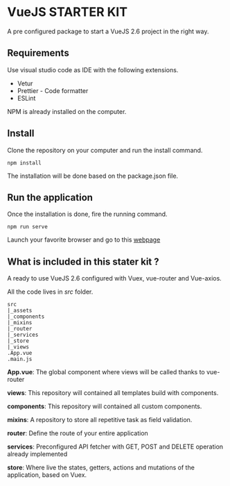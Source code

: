 # VueJS STARTER KIT

A pre configured package to start a VueJS 2.6 project in the right way.

## Requirements

Use visual studio code as IDE with the following extensions.

-   Vetur
-   Prettier - Code formatter
-   ESLint

NPM is already installed on the computer.

## Install

Clone the repository on your computer and run the install command.

`npm install`

The installation will be done based on the package.json file.

## Run the application

Once the installation is done, fire the running command.

`npm run serve`

Launch your favorite browser and go to this [webpage](http://localhost:8080/)

## What is included in this stater kit ?

A ready to use VueJS 2.6 configured with Vuex, vue-router and Vue-axios.

All the code lives in _src_ folder.

```
src
|_assets
|_components
|_mixins
|_router
|_services
|_store
|_views
.App.vue
.main.js
```

**App.vue**: The global component where views will be called thanks to vue-router

**views**: This repository will contained all templates build with components.

**components**: This repository will contained all custom components.

**mixins**: A repository to store all repetitive task as field validation.

**router**: Define the route of your entire application

**services**: Preconfigured API fetcher with GET, POST and DELETE operation already implemented

**store**: Where live the states, getters, actions and mutations of the application, based on Vuex.
